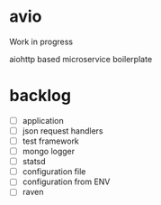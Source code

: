 # avio
Work in progress

aiohttp based microservice boilerplate

# backlog
- [ ] application
- [ ] json request handlers
- [ ] test framework
- [ ] mongo logger
- [ ] statsd
- [ ] configuration file 
- [ ] configuration from ENV
- [ ] raven
